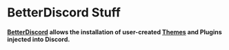 # BetterDiscord Stuff

#### [BetterDiscord](https://betterdiscord.app/) allows the installation of user-created [Themes](Themes) and Plugins injected into Discord.
